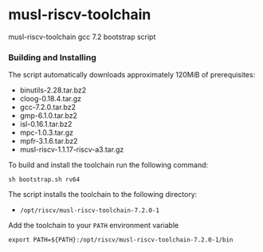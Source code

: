 # musl-riscv-toolchain

musl-riscv-toolchain gcc 7.2 bootstrap script

### Building and Installing

The script automatically downloads approximately 120MiB of prerequisites:

- binutils-2.28.tar.bz2
- cloog-0.18.4.tar.gz
- gcc-7.2.0.tar.bz2
- gmp-6.1.0.tar.bz2
- isl-0.16.1.tar.bz2
- mpc-1.0.3.tar.gz
- mpfr-3.1.6.tar.bz2
- musl-riscv-1.1.17-riscv-a3.tar.gz

To build and install the toolchain run the following command:

```
sh bootstrap.sh rv64
```

The script installs the toolchain to the following directory:

- `/opt/riscv/musl-riscv-toolchain-7.2.0-1`

Add the toolchain to your `PATH` environment variable

```
export PATH=${PATH}:/opt/riscv/musl-riscv-toolchain-7.2.0-1/bin
```
